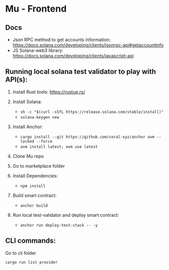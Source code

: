 # Mu - Frontend

## Docs
- Json RPC method to get accounts information: https://docs.solana.com/developing/clients/jsonrpc-api#getaccountinfo
- JS Solana-web3 library: https://docs.solana.com/developing/clients/javascript-api

## Running local solana test validator to play with API(s):
1. Install Rust tools:
   https://rustup.rs/

2. Install Solana:
   - `sh -c "$(curl -sSfL https://release.solana.com/stable/install)"`
   - `solana-keygen new`

3. Install Anchor:
   - `cargo install --git https://github.com/coral-xyz/anchor avm --locked --force`
   - `avm install latest; avm use latest`

4. Clone Mu repo

5. Go to marketplace folder

6. Install Dependencies:
   - `npm install`

7. Build smart contract:
   - `anchor build`

8. Run local test-validator and deploy smart contract:
   - `anchor run deploy-test-stack -- -y`


## CLI commands:
Go to cli folder

`cargo run list provider`
